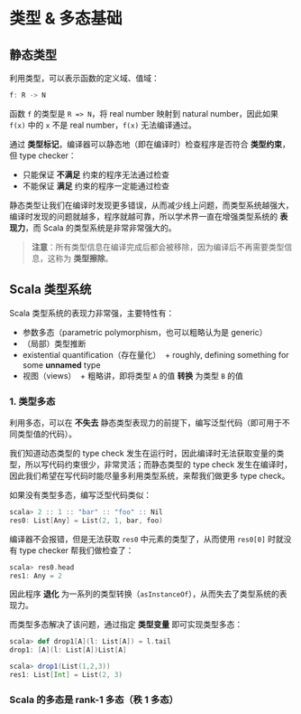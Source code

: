 # 类型 & 多态基础

## 静态类型

利用类型，可以表示函数的定义域、值域：

```Java
f: R -> N
```

函数 `f` 的类型是 `R => N`，将 real number 映射到 natural number，因此如果 `f(x)` 中的 `x` 不是 real number，`f(x)` 无法编译通过。

通过 **类型标记**，编译器可以静态地（即在编译时）检查程序是否符合 **类型约束**，但 type checker：

* 只能保证 **不满足** 约束的程序无法通过检查
* 不能保证 **满足** 约束的程序一定能通过检查

静态类型让我们在编译时发现更多错误，从而减少线上问题，而类型系统越强大，编译时发现的问题就越多，程序就越可靠，所以学术界一直在增强类型系统的 **表现力**，而 Scala 的类型系统是非常非常强大的。

>**注意**：所有类型信息在编译完成后都会被移除，因为编译后不再需要类型信息，这称为 **类型擦除**。

## Scala 类型系统

Scala 类型系统的表现力非常强，主要特性有：

* 参数多态（parametric polymorphism，也可以粗略认为是 generic）
* （局部）类型推断
* existential quantification（存在量化）
  + roughly, defining something for some **unnamed** type
* 视图（views）
  + 粗略讲，即将类型 `A` 的值 **转换** 为类型 `B` 的值

### 1. 类型多态

利用多态，可以在 **不失去** 静态类型表现力的前提下，编写泛型代码（即可用于不同类型值的代码）。

我们知道动态类型的 type check 发生在运行时，因此编译时无法获取变量的类型，所以写代码约束很少，非常灵活；而静态类型的 type check 发生在编译时，因此我们希望在写代码时能尽量多利用类型系统，来帮我们做更多 type check。

如果没有类型多态，编写泛型代码类似：

```Scala
scala> 2 :: 1 :: "bar" :: "foo" :: Nil
res0: List[Any] = List(2, 1, bar, foo)
```

编译器不会报错，但是无法获取 `res0` 中元素的类型了，从而使用 `res0[0]` 时就没有 type checker 帮我们做检查了：

```Scala
scala> res0.head
res1: Any = 2
```

因此程序 **退化** 为一系列的类型转换（`asInstanceOf`），从而失去了类型系统的表现力。

而类型多态解决了该问题，通过指定 **类型变量** 即可实现类型多态：

```Scala
scala> def drop1[A](l: List[A]) = l.tail
drop1: [A](l: List[A])List[A]

scala> drop1(List(1,2,3))
res1: List[Int] = List(2, 3)
```

### Scala 的多态是 rank-1 多态（秩 1 多态）





